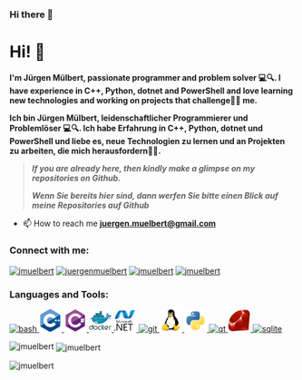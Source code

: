 ### Hi there 👋

<!--
**jmuelbert/jmuelbert** is a ✨ _special_ ✨ repository because its `README.md` (this file) appears on your GitHub profile.

Here are some ideas to get you started:

- 🔭 I’m currently working on ...
- 🌱 I’m currently learning ...
- 👯 I’m looking to collaborate on ...
- 🤔 I’m looking for help with ...
- 💬 Ask me about ...
- 📫 How to reach me: ...
- 😄 Pronouns: ...
- ⚡ Fun fact: ...
-->

# Hi! 👋 <!-- <img src="https://raw.githubusercontent.com/TheDudeThatCode/TheDudeThatCode/master/Assets/Hi.gif" width="29px"> -->
**I'm Jürgen Mülbert, passionate programmer and problem solver 💻🔍. I have experience in C++, Python, dotnet and PowerShell and love learning new technologies and working on projects that challenge🚀🌟 me.**

**Ich bin Jürgen Mülbert, leidenschaftlicher Programmierer und Problemlöser 💻🔍. Ich habe Erfahrung in C++, Python, dotnet und PowerShell und liebe es, neue Technologien zu lernen und an Projekten zu arbeiten, die mich herausfordern🚀🌟.**

> ***If you are already here, then kindly make a glimpse on my repositories on Github.***
> 
> ***Wenn Sie bereits hier sind, dann werfen Sie bitte einen Blick auf meine Repositories auf Github***

- 📫 How to reach me **juergen.muelbert@gmail.com**

<h3 align="left">Connect with me:</h3>
<p align="left">
<a href="https://twitter.com/jmuelbert" target="blank"><img align="center" src="https://raw.githubusercontent.com/rahuldkjain/github-profile-readme-generator/master/src/images/icons/Social/twitter.svg" alt="jmuelbert" height="30" width="40" /></a>
<a href="https://linkedin.com/in/juergenmuelbert" target="blank"><img align="center" src="https://raw.githubusercontent.com/rahuldkjain/github-profile-readme-generator/master/src/images/icons/Social/linked-in-alt.svg" alt="juergenmuelbert" height="30" width="40" /></a>
<a href="https://instagram.com/jmuelbert" target="blank"><img align="center" src="https://raw.githubusercontent.com/rahuldkjain/github-profile-readme-generator/master/src/images/icons/Social/instagram.svg" alt="jmuelbert" height="30" width="40" /></a>
<a href="https://www.youtube.com/c/jmuelbert" target="blank"><img align="center" src="https://raw.githubusercontent.com/rahuldkjain/github-profile-readme-generator/master/src/images/icons/Social/youtube.svg" alt="jmuelbert" height="30" width="40" /></a>
</p>

<h3 align="left">Languages and Tools:</h3>
<p align="left"> <a href="https://www.gnu.org/software/bash/" target="_blank" rel="noreferrer"> <img src="https://www.vectorlogo.zone/logos/gnu_bash/gnu_bash-icon.svg" alt="bash" width="40" height="40"/> </a> <a href="https://www.w3schools.com/cpp/" target="_blank" rel="noreferrer"> <img src="https://raw.githubusercontent.com/devicons/devicon/master/icons/cplusplus/cplusplus-original.svg" alt="cplusplus" width="40" height="40"/> </a> <a href="https://www.w3schools.com/cs/" target="_blank" rel="noreferrer"> <img src="https://raw.githubusercontent.com/devicons/devicon/master/icons/csharp/csharp-original.svg" alt="csharp" width="40" height="40"/> </a> <a href="https://www.docker.com/" target="_blank" rel="noreferrer"> <img src="https://raw.githubusercontent.com/devicons/devicon/master/icons/docker/docker-original-wordmark.svg" alt="docker" width="40" height="40"/> </a> <a href="https://dotnet.microsoft.com/" target="_blank" rel="noreferrer"> <img src="https://raw.githubusercontent.com/devicons/devicon/master/icons/dot-net/dot-net-original-wordmark.svg" alt="dotnet" width="40" height="40"/> </a> <a href="https://git-scm.com/" target="_blank" rel="noreferrer"> <img src="https://www.vectorlogo.zone/logos/git-scm/git-scm-icon.svg" alt="git" width="40" height="40"/> </a> <a href="https://www.linux.org/" target="_blank" rel="noreferrer"> <img src="https://raw.githubusercontent.com/devicons/devicon/master/icons/linux/linux-original.svg" alt="linux" width="40" height="40"/> </a> <a href="https://www.python.org" target="_blank" rel="noreferrer"> <img src="https://raw.githubusercontent.com/devicons/devicon/master/icons/python/python-original.svg" alt="python" width="40" height="40"/> </a> <a href="https://www.qt.io/" target="_blank" rel="noreferrer"> <img src="https://upload.wikimedia.org/wikipedia/commons/0/0b/Qt_logo_2016.svg" alt="qt" width="40" height="40"/> </a> <a href="https://www.ruby-lang.org/en/" target="_blank" rel="noreferrer"> <img src="https://raw.githubusercontent.com/devicons/devicon/master/icons/ruby/ruby-original.svg" alt="ruby" width="40" height="40"/> </a> <a href="https://www.sqlite.org/" target="_blank" rel="noreferrer"> <img src="https://www.vectorlogo.zone/logos/sqlite/sqlite-icon.svg" alt="sqlite" width="40" height="40"/> </a> </p>

<p><img align="left" src="https://github-readme-stats.vercel.app/api/top-langs?username=jmuelbert&show_icons=true&locale=en&layout=compact" alt="jmuelbert" /></p>

<p>&nbsp;<img align="center" src="https://github-readme-stats.vercel.app/api?username=jmuelbert&show_icons=true&locale=en" alt="jmuelbert" /></p>

<p><img align="center" src="https://github-readme-streak-stats.herokuapp.com/?user=jmuelbert&" alt="jmuelbert" /></p>
